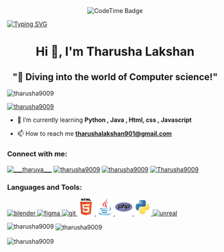 <div align="center">
<img href="https://codetime.dev" alt="CodeTime Badge" src="https://shields.jannchie.com/endpoint?style=social&color=222&url=https%3A%2F%2Fapi.codetime.dev%2Fv3%2Fusers%2Fshield%3Fuid%3D30836">
</div>

<a href="https://git.io/typing-svg"><img src="https://readme-typing-svg.demolab.com?font=Fira+Code&pause=1000&color=3FF718&background=2FFFE800&width=435&lines=Hello+%2C+Im+Tharusha+Lakshan;+%F0%9F%8E%93+Student+at+Westminster+;%F0%9F%92%BB+Java+%26+Python+Coder;%F0%9F%8E%AE+Aspiring+Game+Developer;%22Building+worlds+with+code%2C+one+line+at+a+time.%22" alt="Typing SVG" /></a>
<h1 align="center">Hi 👋, I'm Tharusha Lakshan</h1>
<h2 align="center">"👋 Diving into the world of Computer science!"</h2>

<p align="left"> <img src="https://komarev.com/ghpvc/?username=tharusha9009&label=Profile%20views&color=0e75b6&style=flat" alt="tharusha9009" /> </p>

<p align="left"> <a href="https://github.com/ryo-ma/github-profile-trophy"><img src="https://github-profile-trophy.vercel.app/?username=tharusha9009" alt="tharusha9009" /></a> </p>

- 🌱 I’m currently learning **Python , Java , Html, css , Javascript**

- 📫 How to reach me **tharushalakshan901@gmail.com**

<h3 align="left">Connect with me:</h3>
<p align="left">
<a href="https://instagram.com/___tharuva___" target="blank"><img align="center" src="https://raw.githubusercontent.com/rahuldkjain/github-profile-readme-generator/master/src/images/icons/Social/instagram.svg" alt="___tharuva___" height="30" width="40" /></a>
<a href="https://codeforces.com/profile/tharusha9009" target="blank"><img align="center" src="https://raw.githubusercontent.com/rahuldkjain/github-profile-readme-generator/master/src/images/icons/Social/codeforces.svg" alt="tharusha9009" height="30" width="40" /></a>
<a href="https://www.leetcode.com/tharusha9009" target="blank"><img align="center" src="https://raw.githubusercontent.com/rahuldkjain/github-profile-readme-generator/master/src/images/icons/Social/leet-code.svg" alt="tharusha9009" height="30" width="40" /></a>
<a href="https://discord.gg/Tharusha9009" target="blank"><img align="center" src="https://raw.githubusercontent.com/rahuldkjain/github-profile-readme-generator/master/src/images/icons/Social/discord.svg" alt="Tharusha9009" height="30" width="40" /></a>
</p>

<h3 align="left">Languages and Tools:</h3>
<p align="left"> <a href="https://www.blender.org/" target="_blank" rel="noreferrer"> <img src="https://download.blender.org/branding/community/blender_community_badge_white.svg" alt="blender" width="40" height="40"/> </a> <a href="https://www.figma.com/" target="_blank" rel="noreferrer"> <img src="https://www.vectorlogo.zone/logos/figma/figma-icon.svg" alt="figma" width="40" height="40"/> </a> <a href="https://git-scm.com/" target="_blank" rel="noreferrer"> <img src="https://www.vectorlogo.zone/logos/git-scm/git-scm-icon.svg" alt="git" width="40" height="40"/> </a> <a href="https://www.w3.org/html/" target="_blank" rel="noreferrer"> <img src="https://raw.githubusercontent.com/devicons/devicon/master/icons/html5/html5-original-wordmark.svg" alt="html5" width="40" height="40"/> </a> <a href="https://www.java.com" target="_blank" rel="noreferrer"> <img src="https://raw.githubusercontent.com/devicons/devicon/master/icons/java/java-original.svg" alt="java" width="40" height="40"/> </a> <a href="https://www.php.net" target="_blank" rel="noreferrer"> <img src="https://raw.githubusercontent.com/devicons/devicon/master/icons/php/php-original.svg" alt="php" width="40" height="40"/> </a> <a href="https://www.python.org" target="_blank" rel="noreferrer"> <img src="https://raw.githubusercontent.com/devicons/devicon/master/icons/python/python-original.svg" alt="python" width="40" height="40"/> </a> <a href="https://unrealengine.com/" target="_blank" rel="noreferrer"> <img src="https://raw.githubusercontent.com/kenangundogan/fontisto/036b7eca71aab1bef8e6a0518f7329f13ed62f6b/icons/svg/brand/unreal-engine.svg" alt="unreal" width="40" height="40"/> </a> 
</p>

<p><img align="left" src="https://github-readme-stats.vercel.app/api/top-langs?username=tharusha9009&show_icons=true&locale=en&layout=compact" alt="tharusha9009" /></p>

<p>&nbsp;<img align="center" src="https://github-readme-stats.vercel.app/api?username=tharusha9009&show_icons=true&locale=en" alt="tharusha9009" /></p>

<p><img align="center" src="https://github-readme-streak-stats.herokuapp.com/?user=tharusha9009&" alt="tharusha9009" /></p>

